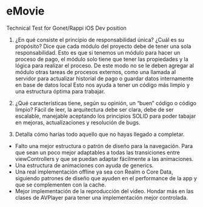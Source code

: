 # eMovie
Technical Test for Gonet/Rappi iOS Dev position

1. ¿En qué consiste el principio de responsabilidad única? ¿Cuál es su propósito?
Dice que cada módulo del proyecto debe de tener una sola responsabilidad. Esto es que si tenemos un módulo para hacer un proceso de pago,
el módulo solo tiene que tener las propiedades y la lógica para realizar el proceso. 
De este modo no se le deben agregar al módulo otras tareas de procesos externos, como una llamada al servidor para actualizar historial de pago
o guardar datos internamente en base de datos local
Esto nos ayuda a tener un código más limpio y una estructura óptima para trabajar.

2. ¿Qué características tiene, según su opinión, un “buen” código o código limpio?
Fácil de leer, la arquitectura debe ser clara, debe de ser escalable, manejable aceptando los principios SOLID para poder tabajar en mejoras,
actualizaciones y resolución de bugs.

3. Detalla cómo harías todo aquello que no hayas llegado a completar.
* Falto una mejor estructura o patrón de diseño para la navegación. Para que sean un poco mejor adaptables a todas las transiciones entre viewControllers
y que se puedan adaptar fácilmente a las animaciones.
* Una estructura de animaciones con ayuda de generics.
* Una real implementación offline ya sea con Realm o Core Data, siguiendo patrones de diseño que ayuden en el performance de la app y que se
complementen con la cache.
* Mejor implementación de la reproducción del video. Hondar más en las clases de AVPlayer para tener una implementación mejor controlada.
